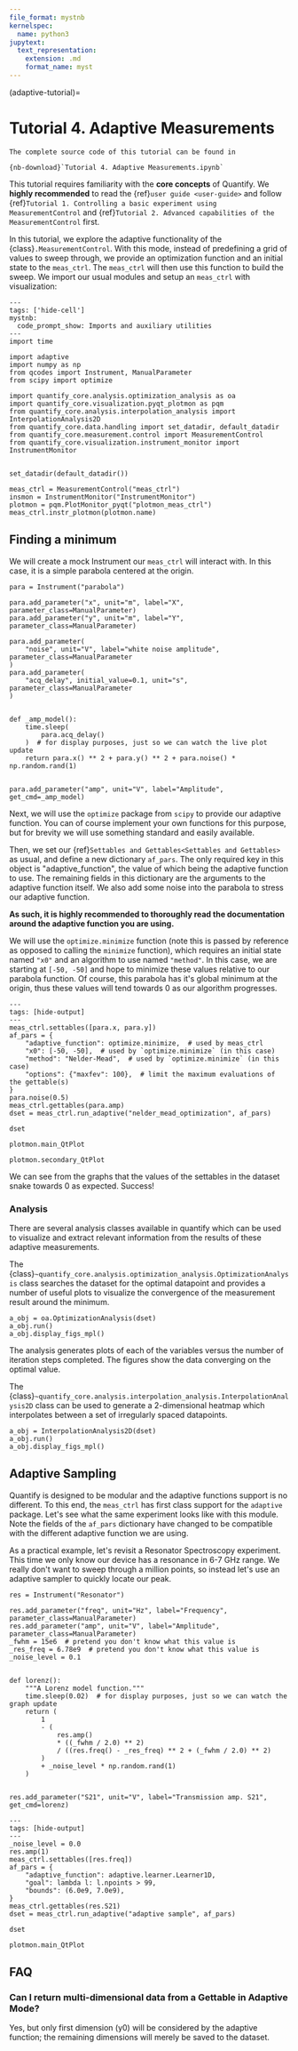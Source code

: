 ```yaml
---
file_format: mystnb
kernelspec:
  name: python3
jupytext:
  text_representation:
    extension: .md
    format_name: myst
---
```


(adaptive-tutorial)=
# Tutorial 4. Adaptive Measurements

```{seealso}
The complete source code of this tutorial can be found in

{nb-download}`Tutorial 4. Adaptive Measurements.ipynb`
```

This tutorial requires familiarity with the **core concepts** of Quantify.
We **highly recommended** to read the {ref}`user guide <user-guide>` and follow {ref}`Tutorial 1. Controlling a basic experiment using MeasurementControl` and {ref}`Tutorial 2. Advanced capabilities of the MeasurementControl` first.

In this tutorial, we explore the adaptive functionality of the {class}`.MeasurementControl`.
With this mode, instead of predefining a grid of values to sweep through, we provide an optimization function and an initial state to the `meas_ctrl`.
The `meas_ctrl` will then use this function to build the sweep. We import our usual modules and setup an `meas_ctrl` with visualization:

```{code-cell} ipython3
---
tags: ['hide-cell']
mystnb:
  code_prompt_show: Imports and auxiliary utilities
---
import time

import adaptive
import numpy as np
from qcodes import Instrument, ManualParameter
from scipy import optimize

import quantify_core.analysis.optimization_analysis as oa
import quantify_core.visualization.pyqt_plotmon as pqm
from quantify_core.analysis.interpolation_analysis import InterpolationAnalysis2D
from quantify_core.data.handling import set_datadir, default_datadir
from quantify_core.measurement.control import MeasurementControl
from quantify_core.visualization.instrument_monitor import InstrumentMonitor
```

```{include} set_data_dir_notes.md.txt
```

```{code-cell} ipython3
set_datadir(default_datadir())
```

```{code-cell} ipython3
meas_ctrl = MeasurementControl("meas_ctrl")
insmon = InstrumentMonitor("InstrumentMonitor")
plotmon = pqm.PlotMonitor_pyqt("plotmon_meas_ctrl")
meas_ctrl.instr_plotmon(plotmon.name)
```

## Finding a minimum

We will create a mock Instrument our `meas_ctrl` will interact with. In this case, it is a simple parabola centered at the origin.

```{code-cell} ipython3
para = Instrument("parabola")

para.add_parameter("x", unit="m", label="X", parameter_class=ManualParameter)
para.add_parameter("y", unit="m", label="Y", parameter_class=ManualParameter)

para.add_parameter(
    "noise", unit="V", label="white noise amplitude", parameter_class=ManualParameter
)
para.add_parameter(
    "acq_delay", initial_value=0.1, unit="s", parameter_class=ManualParameter
)


def _amp_model():
    time.sleep(
        para.acq_delay()
    )  # for display purposes, just so we can watch the live plot update
    return para.x() ** 2 + para.y() ** 2 + para.noise() * np.random.rand(1)


para.add_parameter("amp", unit="V", label="Amplitude", get_cmd=_amp_model)
```

Next, we will use the `optimize` package from `scipy` to provide our adaptive function.
You can of course implement your own functions for this purpose, but for brevity we will use something standard and easily available.

Then, we set our {ref}`Settables and Gettables<Settables and Gettables>` as usual, and define a new dictionary `af_pars`.
The only required key in this object is "adaptive_function", the value of which being the adaptive function to use.
The remaining fields in this dictionary are the arguments to the adaptive function itself. We also add some noise into the parabola to stress our adaptive function.

**As such, it is highly recommended to thoroughly read the documentation around the adaptive function you are using.**

We will use the `optimize.minimize` function (note this is passed by reference as opposed to calling the `minimize` function), which requires an initial state named `"x0"` and an algorithm to use named `"method"`.
In this case, we are starting at `[-50, -50]` and hope to minimize these values relative to our parabola function.
Of course, this parabola has it's global minimum at the origin, thus these values will tend towards 0 as our algorithm progresses.

```{code-cell} ipython3
---
tags: [hide-output]
---
meas_ctrl.settables([para.x, para.y])
af_pars = {
    "adaptive_function": optimize.minimize,  # used by meas_ctrl
    "x0": [-50, -50],  # used by `optimize.minimize` (in this case)
    "method": "Nelder-Mead",  # used by `optimize.minimize` (in this case)
    "options": {"maxfev": 100},  # limit the maximum evaluations of the gettable(s)
}
para.noise(0.5)
meas_ctrl.gettables(para.amp)
dset = meas_ctrl.run_adaptive("nelder_mead_optimization", af_pars)
```

```{code-cell} ipython3
dset
```

```{code-cell} ipython3
plotmon.main_QtPlot
```

```{code-cell} ipython3
plotmon.secondary_QtPlot
```

We can see from the graphs that the values of the settables in the dataset snake towards 0 as expected. Success!

### Analysis

There are several analysis classes available in quantify which can be used to visualize and extract relevant information from the results of these adaptive measurements.

The {class}`~quantify_core.analysis.optimization_analysis.OptimizationAnalysis` class searches the dataset for the optimal datapoint and provides a number of useful plots to visualize the convergence of the measurement result around the minimum.

```{code-cell} ipython3
a_obj = oa.OptimizationAnalysis(dset)
a_obj.run()
a_obj.display_figs_mpl()
```

The analysis generates plots of each of the variables versus the number of iteration steps completed. The figures show the data converging on the optimal value.

The {class}`~quantify_core.analysis.interpolation_analysis.InterpolationAnalysis2D` class can be used to generate a 2-dimensional heatmap which interpolates between a set of irregularly spaced datapoints.

```{code-cell} ipython3
a_obj = InterpolationAnalysis2D(dset)
a_obj.run()
a_obj.display_figs_mpl()
```

## Adaptive Sampling

Quantify is designed to be modular and the adaptive functions support is no different. To this end, the `meas_ctrl` has first class support for the `adaptive` package.
Let's see what the same experiment looks like with this module. Note the fields of the `af_pars` dictionary have changed to be compatible with the different adaptive function we are using.

As a practical example, let's revisit a Resonator Spectroscopy experiment. This time we only know our device has a resonance in 6-7 GHz range.
We really don't want to sweep through a million points, so instead let's use an adaptive sampler to quickly locate our peak.

```{code-cell} ipython3
res = Instrument("Resonator")

res.add_parameter("freq", unit="Hz", label="Frequency", parameter_class=ManualParameter)
res.add_parameter("amp", unit="V", label="Amplitude", parameter_class=ManualParameter)
_fwhm = 15e6  # pretend you don't know what this value is
_res_freq = 6.78e9  # pretend you don't know what this value is
_noise_level = 0.1


def lorenz():
    """A Lorenz model function."""
    time.sleep(0.02)  # for display purposes, just so we can watch the graph update
    return (
        1
        - (
            res.amp()
            * ((_fwhm / 2.0) ** 2)
            / ((res.freq() - _res_freq) ** 2 + (_fwhm / 2.0) ** 2)
        )
        + _noise_level * np.random.rand(1)
    )


res.add_parameter("S21", unit="V", label="Transmission amp. S21", get_cmd=lorenz)
```

```{code-cell} ipython3
---
tags: [hide-output]
---
_noise_level = 0.0
res.amp(1)
meas_ctrl.settables([res.freq])
af_pars = {
    "adaptive_function": adaptive.learner.Learner1D,
    "goal": lambda l: l.npoints > 99,
    "bounds": (6.0e9, 7.0e9),
}
meas_ctrl.gettables(res.S21)
dset = meas_ctrl.run_adaptive("adaptive sample", af_pars)
```

```{code-cell} ipython3
dset
```

```{code-cell} ipython3
plotmon.main_QtPlot
```

## FAQ

### Can I return multi-dimensional data from a Gettable in Adaptive Mode?

Yes, but only first dimension (y0) will be considered by the adaptive function;
the remaining dimensions will merely be saved to the dataset.
